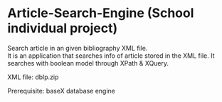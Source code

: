 # Article-Search-Engine (School individual project)
Search article in an given bibliography XML file.\
It is an application that searches info of article stored in the XML file. It searches with boolean model through XPath & XQuery.

XML file: dblp.zip

Prerequisite: baseX database engine
